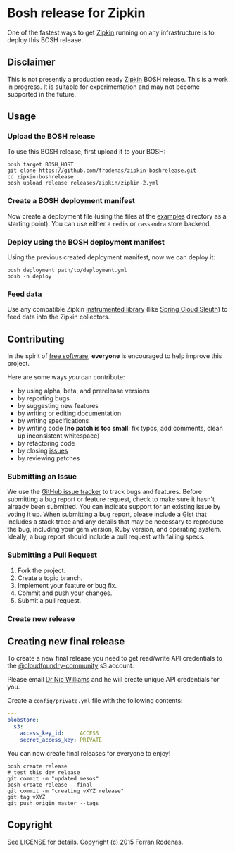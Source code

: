 # Bosh release for Zipkin

One of the fastest ways to get [Zipkin](http://openzipkin.github.io/zipkin/) running on any infrastructure is to deploy this BOSH release.

## Disclaimer

This is not presently a production ready [Zipkin](http://openzipkin.github.io/zipkin/) BOSH release. This is a work in progress. It is suitable for experimentation and may not become supported in the future.

## Usage

### Upload the BOSH release

To use this BOSH release, first upload it to your BOSH:

```
bosh target BOSH_HOST
git clone https://github.com/frodenas/zipkin-boshrelease.git
cd zipkin-boshrelease
bosh upload release releases/zipkin/zipkin-2.yml
```

### Create a BOSH deployment manifest

Now create a deployment file (using the files at the [examples](https://github.com/frodenas/zipkin-boshrelease/tree/master/examples) directory as a starting point). You can use either a `redis` or `cassandra` store backend.

### Deploy using the BOSH deployment manifest

Using the previous created deployment manifest, now we can deploy it:

```
bosh deployment path/to/deployment.yml
bosh -n deploy
```

### Feed data

Use any compatible Zipkin [instrumented library](http://openzipkin.github.io/zipkin/Architecture.html#instrumented-libraries) (like [Spring Cloud Sleuth](https://github.com/spring-cloud/spring-cloud-sleuth)) to feed data into the Zipkin collectors.

## Contributing

In the spirit of [free software](http://www.fsf.org/licensing/essays/free-sw.html), **everyone** is encouraged to help improve this project.

Here are some ways *you* can contribute:

* by using alpha, beta, and prerelease versions
* by reporting bugs
* by suggesting new features
* by writing or editing documentation
* by writing specifications
* by writing code (**no patch is too small**: fix typos, add comments, clean up inconsistent whitespace)
* by refactoring code
* by closing [issues](https://github.com/frodenas/zipkin-boshrelease/issues)
* by reviewing patches

### Submitting an Issue
We use the [GitHub issue tracker](https://github.com/frodenas/zipkin-boshrelease/issues) to track bugs and features.
Before submitting a bug report or feature request, check to make sure it hasn't already been submitted. You can indicate
support for an existing issue by voting it up. When submitting a bug report, please include a
[Gist](http://gist.github.com/) that includes a stack trace and any details that may be necessary to reproduce the bug,
including your gem version, Ruby version, and operating system. Ideally, a bug report should include a pull request with
 failing specs.

### Submitting a Pull Request

1. Fork the project.
2. Create a topic branch.
3. Implement your feature or bug fix.
4. Commit and push your changes.
5. Submit a pull request.

### Create new release

## Creating new final release

To create a new final release you need to get read/write API credentials to the [@cloudfoundry-community](https://github.com/cloudfoundry-community) s3 account.

Please email [Dr Nic Williams](mailto:&#x64;&#x72;&#x6E;&#x69;&#x63;&#x77;&#x69;&#x6C;&#x6C;&#x69;&#x61;&#x6D;&#x73;&#x40;&#x67;&#x6D;&#x61;&#x69;&#x6C;&#x2E;&#x63;&#x6F;&#x6D;) and he will create unique API credentials for you.

Create a `config/private.yml` file with the following contents:

``` yaml
---
blobstore:
  s3:
    access_key_id:     ACCESS
    secret_access_key: PRIVATE
```

You can now create final releases for everyone to enjoy!

```
bosh create release
# test this dev release
git commit -m "updated mesos"
bosh create release --final
git commit -m "creating vXYZ release"
git tag vXYZ
git push origin master --tags
```

## Copyright

See [LICENSE](https://github.com/frodenas/zipkin-boshrelease/blob/master/LICENSE) for details.
Copyright (c) 2015 Ferran Rodenas.

